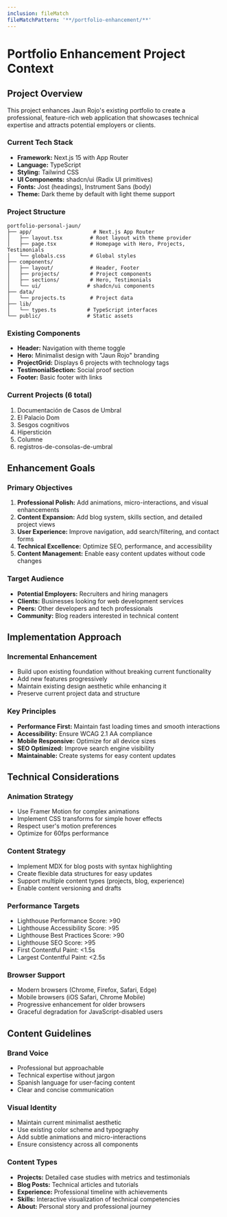 ```yaml
---
inclusion: fileMatch
fileMatchPattern: '**/portfolio-enhancement/**'
---
```


# Portfolio Enhancement Project Context

## Project Overview

This project enhances Jaun Rojo's existing portfolio to create a professional, feature-rich web application that showcases technical expertise and attracts potential employers or clients.

### Current Tech Stack
- **Framework:** Next.js 15 with App Router
- **Language:** TypeScript
- **Styling:** Tailwind CSS
- **UI Components:** shadcn/ui (Radix UI primitives)
- **Fonts:** Jost (headings), Instrument Sans (body)
- **Theme:** Dark theme by default with light theme support

### Project Structure
```
portfolio-personal-jaun/
├── app/                    # Next.js App Router
│   ├── layout.tsx         # Root layout with theme provider
│   ├── page.tsx           # Homepage with Hero, Projects, Testimonials
│   └── globals.css        # Global styles
├── components/
│   ├── layout/            # Header, Footer
│   ├── projects/          # Project components
│   ├── sections/          # Hero, Testimonials
│   └── ui/               # shadcn/ui components
├── data/
│   └── projects.ts        # Project data
├── lib/
│   └── types.ts          # TypeScript interfaces
└── public/               # Static assets
```

### Existing Components
- **Header:** Navigation with theme toggle
- **Hero:** Minimalist design with "Jaun Rojo" branding
- **ProjectGrid:** Displays 6 projects with technology tags
- **TestimonialSection:** Social proof section
- **Footer:** Basic footer with links

### Current Projects (6 total)
1. Documentación de Casos de Umbral
2. El Palacio Dom
3. Sesgos cognitivos
4. Hiperstición
5. Columne
6. registros-de-consolas-de-umbral

## Enhancement Goals

### Primary Objectives
1. **Professional Polish:** Add animations, micro-interactions, and visual enhancements
2. **Content Expansion:** Add blog system, skills section, and detailed project views
3. **User Experience:** Improve navigation, add search/filtering, and contact forms
4. **Technical Excellence:** Optimize SEO, performance, and accessibility
5. **Content Management:** Enable easy content updates without code changes

### Target Audience
- **Potential Employers:** Recruiters and hiring managers
- **Clients:** Businesses looking for web development services
- **Peers:** Other developers and tech professionals
- **Community:** Blog readers interested in technical content

## Implementation Approach

### Incremental Enhancement
- Build upon existing foundation without breaking current functionality
- Add new features progressively
- Maintain existing design aesthetic while enhancing it
- Preserve current project data and structure

### Key Principles
- **Performance First:** Maintain fast loading times and smooth interactions
- **Accessibility:** Ensure WCAG 2.1 AA compliance
- **Mobile Responsive:** Optimize for all device sizes
- **SEO Optimized:** Improve search engine visibility
- **Maintainable:** Create systems for easy content updates

## Technical Considerations

### Animation Strategy
- Use Framer Motion for complex animations
- Implement CSS transforms for simple hover effects
- Respect user's motion preferences
- Optimize for 60fps performance

### Content Strategy
- Implement MDX for blog posts with syntax highlighting
- Create flexible data structures for easy updates
- Support multiple content types (projects, blog, experience)
- Enable content versioning and drafts

### Performance Targets
- Lighthouse Performance Score: >90
- Lighthouse Accessibility Score: >95
- Lighthouse Best Practices Score: >90
- Lighthouse SEO Score: >95
- First Contentful Paint: <1.5s
- Largest Contentful Paint: <2.5s

### Browser Support
- Modern browsers (Chrome, Firefox, Safari, Edge)
- Mobile browsers (iOS Safari, Chrome Mobile)
- Progressive enhancement for older browsers
- Graceful degradation for JavaScript-disabled users

## Content Guidelines

### Brand Voice
- Professional but approachable
- Technical expertise without jargon
- Spanish language for user-facing content
- Clear and concise communication

### Visual Identity
- Maintain current minimalist aesthetic
- Use existing color scheme and typography
- Add subtle animations and micro-interactions
- Ensure consistency across all components

### Content Types
- **Projects:** Detailed case studies with metrics and testimonials
- **Blog Posts:** Technical articles and tutorials
- **Experience:** Professional timeline with achievements
- **Skills:** Interactive visualization of technical competencies
- **About:** Personal story and professional journey